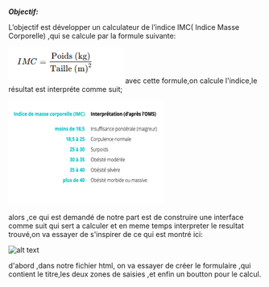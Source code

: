 ***Objectif:***

L’objectif est développer un calculateur de l’indice IMC( Indice Masse Corporelle) ,qui se calcule par la formule suivante:

![alt text](images/image.png)
avec cette formule,on calcule l'indice,le résultat est interpréte comme suit;

![alt text](images/image%20copy.png)

alors ,ce qui est demandé de notre part est de construire une interface comme suit qui sert a calculer et en meme temps interpreter le resultat trouvé,on va essayer de s'inspirer de ce qui est montré ici:

![alt text](images/image1%20copy%202.png)
  

d'abord ,dans notre fichier html, on va essayer de créer le formulaire ,qui contient le titre,les deux zones de saisies ,et enfin un boutton pour le calcul.



